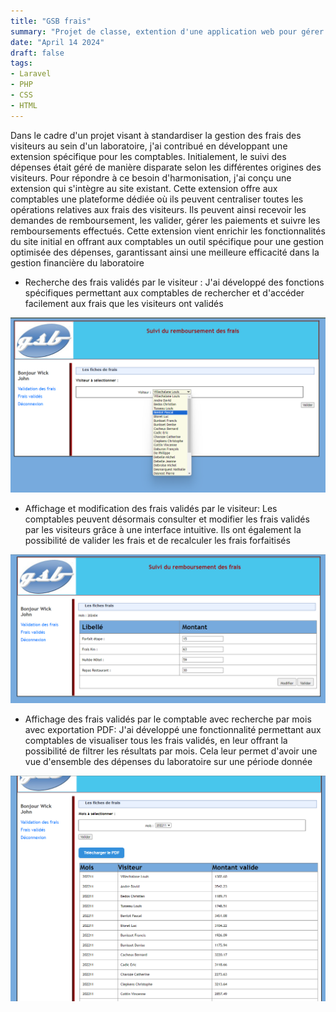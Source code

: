 ```yaml
---
title: "GSB frais"
summary: "Projet de classe, extention d'une application web pour gérer les frais avec un comptable"
date: "April 14 2024"
draft: false
tags:
- Laravel
- PHP
- CSS
- HTML
---
```


Dans le cadre d'un projet visant à standardiser la gestion des frais des visiteurs au sein d'un laboratoire, j'ai contribué en développant une extension spécifique pour les comptables. Initialement, le suivi des dépenses était géré de manière disparate selon les différentes origines des visiteurs. Pour répondre à ce besoin d'harmonisation, j'ai conçu une extension qui s'intègre au site existant. Cette extension offre aux comptables une plateforme dédiée où ils peuvent centraliser toutes les opérations relatives aux frais des visiteurs. Ils peuvent ainsi recevoir les demandes de remboursement, les valider, gérer les paiements et suivre les remboursements effectués. Cette extension vient enrichir les fonctionnalités du site initial en offrant aux comptables un outil spécifique pour une gestion optimisée des dépenses, garantissant ainsi une meilleure efficacité dans la gestion financière du laboratoire



- Recherche des frais validés par le visiteur : J'ai développé des fonctions spécifiques permettant aux comptables de rechercher et d'accéder facilement aux frais que les visiteurs ont validés

![Projet Application Frais](https://raw.githubusercontent.com/SMaitriya/Portfolio/main/public/images/gsbfraisprojet/projet3.png)




- Affichage et modification des frais validés par le visiteur: Les comptables peuvent désormais consulter et modifier les frais validés par les visiteurs grâce à une interface intuitive. Ils ont également la possibilité de valider les frais et de recalculer les frais forfaitisés

![Projet Application Frais](https://raw.githubusercontent.com/SMaitriya/Portfolio/main/public/images/gsbfraisprojet/projet%206.png)






- Affichage des frais validés par le comptable avec recherche par mois avec exportation PDF: J'ai développé une fonctionnalité permettant aux comptables de visualiser tous les frais validés, en leur offrant la possibilité de filtrer les résultats par mois. Cela leur permet d'avoir une vue d'ensemble des dépenses du laboratoire sur une période donnée

![Projet Application Frais](https://raw.githubusercontent.com/SMaitriya/Portfolio/main/public/images/gsbfraisprojet/projet9.png)




